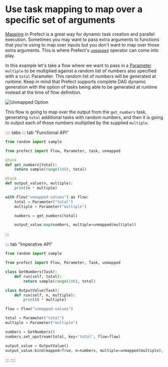 # Use task mapping to map over a specific set of arguments

[Mapping](/core/concepts/mapping.html) in Prefect is a great way for dynamic task creation and parallel execution. Sometimes you may want to pass extra arguments to functions that you're using to map over inputs but you don't want to map over those extra arguments. This is where Prefect's [`unmapped`](/api/latest/utilities/tasks.html#unmapped) operator can come into play.

In this example let's take a flow where we want to pass in a [Parameter](/core/concepts/parameters.html) `multiple` to be multiplied against a random list of numbers also specified with a `total` Parameter. This random list of numbers will be generated at runtime. Keep in mind that Prefect supports complete DAG dynamic generation with the option of tasks being able to be generated at runtime instead at the time of flow definition.

![Unmapped Option](/faq/unmapped.png)

This flow is going to map over the output from the `get_numbers` task, generating `total` additional tasks with random numbers, and then it is going to output each of those numbers multiplied by the supplied `multiple`.

:::: tabs
::: tab "Functional API"
```python
from random import sample

from prefect import Flow, Parameter, task, unmapped

@task
def get_numbers(total):
    return sample(range(100), total)

@task
def output_value(n, multiple):
    print(n * multiple)

with Flow("unmapped-values") as flow:
    total = Parameter("total")
    multiple = Parameter("multiple")

    numbers = get_numbers(total)

    output_value.map(numbers, multiple=unmapped(multiple))
```
:::

::: tab "Imperative API"
```python
from random import sample

from prefect import Flow, Parameter, Task, unmapped

class GetNumbers(Task):
    def run(self, total):
        return sample(range(100), total)

class OutputValue(Task):
    def run(self, n, multiple):
        print(n * multiple)

flow = Flow("unmapped-values")

total = Parameter("total")
multiple = Parameter("multiple")

numbers = GetNumbers()
numbers.set_upstream(total, key="total", flow=flow)

output_value = OutputValue()
output_value.bind(mapped=True, n=numbers, multiple=unmapped(multiple), flow=flow)
```
:::
::::
